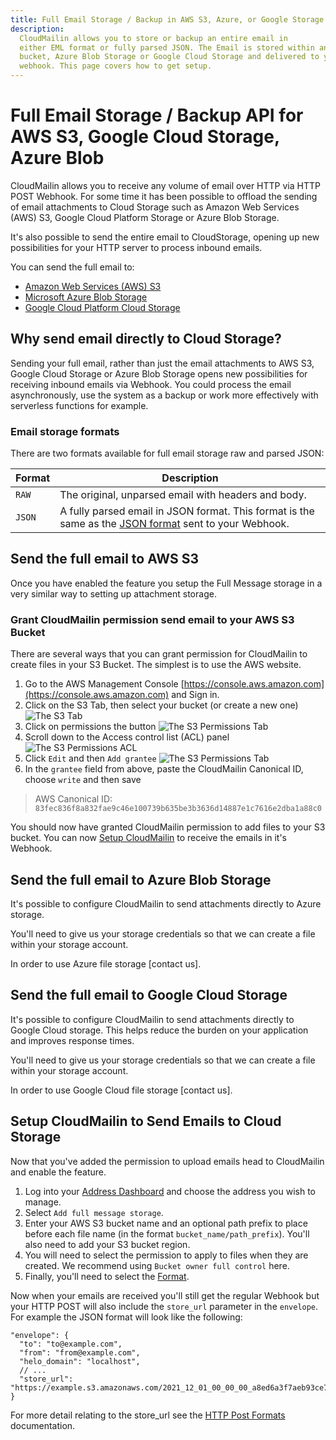 ```yaml
---
title: Full Email Storage / Backup in AWS S3, Azure, or Google Storage
description:
  CloudMailin allows you to store or backup an entire email in
  either EML format or fully parsed JSON. The Email is stored within an AWS S3
  bucket, Azure Blob Storage or Google Cloud Storage and delivered to your
  webhook. This page covers how to get setup.
---
```


# Full Email Storage / Backup API for AWS S3, Google Cloud Storage, Azure Blob

CloudMailin allows you to receive any volume of email over HTTP via HTTP POST
Webhook. For some time it has been possible to offload the sending of email
attachments to Cloud Storage such as Amazon Web Services (AWS) S3, Google Cloud
Platform Storage or Azure Blob Storage.

It's also possible to send the entire email to CloudStorage, opening up new
possibilities for your HTTP server to process inbound emails.

You can send the full email to:

* [Amazon Web Services (AWS) S3]
* [Microsoft Azure Blob Storage]
* [Google Cloud Platform Cloud Storage]

## Why send email directly to Cloud Storage?

Sending your full email, rather than just the email attachments to AWS S3,
Google Cloud Storage or Azure Blob Storage opens new possibilities for receiving
inbound emails via Webhook. You could process the email asynchronously, use the
system as a backup or work more effectively with serverless functions for
example.

### Email storage formats

There are two formats available for full email storage raw and parsed JSON:

| Format | Description                                          |
|--------|------------------------------------------------------|
| `RAW`  | The original, unparsed email with headers and body.
| `JSON` | A fully parsed email in JSON format. This format is the same as the [JSON format] sent to your Webhook.

## Send the full email to AWS S3

Once you have enabled the feature you setup the Full Message storage in a very
similar way to setting up attachment storage.

### Grant CloudMailin permission send email to your AWS S3 Bucket

There are several ways that you can grant permission for CloudMailin to create
files in your S3 Bucket. The simplest is to use the AWS website.

1. Go to the AWS Management Console
   [https://console.aws.amazon.com](https://console.aws.amazon.com) and Sign in.
2. Click on the S3 Tab, then select your bucket (or create a new one)
    ![The S3 Tab](/assets/images/s3/list-aws-services-s3.png)
3. Click on permissions the button
    ![The S3 Permissions Tab](/assets/images/s3/permissions-tab.png)
4. Scroll down to the Access control list (ACL) panel
    ![The S3 Permissions ACL](/assets/images/s3/s3-permissions-acl.png)
5. Click `Edit` and then `Add grantee`
    ![The S3 Permissions
    Tab](/assets/images/s3/add-canonical-id.png)
6. In the `grantee` field from above, paste the CloudMailin Canonical ID,
    choose `write` and then save

> AWS Canonical ID: `83fec836f8a832fae9c46e100739b635be3b3636d14887e1c7616e2dba1a88c0`

You should now have granted CloudMailin permission to add files to your S3
bucket. You can now [Setup CloudMailin] to receive the emails in it's Webhook.

## Send the full email to Azure Blob Storage

It's possible to configure CloudMailin to send attachments directly to Azure
storage.

You'll need to give us your storage credentials so that we can create a file
within your storage account.

In order to use Azure file storage [contact us].

## Send the full email to Google Cloud Storage

It's possible to configure CloudMailin to send attachments directly to Google
Cloud storage. This helps reduce the burden on your application and improves
response times.

You'll need to give us your storage credentials so that we can create a file
within your storage account.

In order to use Google Cloud file storage [contact us].

## Setup CloudMailin to Send Emails to Cloud Storage

Now that you've added the permission to upload emails head to CloudMailin and
enable the feature.

1. Log into your [Address Dashboard] and choose the address you wish to manage.
2. Select `Add full message storage`.
3. Enter your AWS S3 bucket name and an optional path prefix to place before
  each file name (in the format `bucket_name/path_prefix`). You'll also need
  to add your S3 bucket region.
4. You will need to select the permission to apply to files when they are
  created. We recommend using `Bucket owner full control` here.
5. Finally, you'll need to select the [Format].

Now when your emails are received you'll still get the regular Webhook but your
HTTP POST will also include the `store_url` parameter in the `envelope`. For
example the JSON format will look like the following:

```jsonc
"envelope": {
  "to": "to@example.com",
  "from": "from@example.com",
  "helo_domain": "localhost",
  // ...
  "store_url": "https://example.s3.amazonaws.com/2021_12_01_00_00_00_a8ed6a3f7aeb93ce726b9dd2dea9eb53.eml"
}
```

For more detail relating to the store_url see the
[HTTP Post Formats](/http_post_formats/) documentation.

[Setup CloudMailin]: #setup-cloudmailin-to-send-emails-to-cloud-storage
[Format]: #email-storage-formats
[Amazon Web Services (AWS) S3]: #send-the-full-email-to-aws-s3
[address dashboard]: https://www.cloudmailin.com/addresses
[Microsoft Azure Blob Storage]: #send-the-full-email-to-azure-blob-storage
[Google Cloud Platform Cloud Storage]: #send-the-full-email-to-google-cloud-storage
[JSON format]: /http_post_formats/json_normalized/
